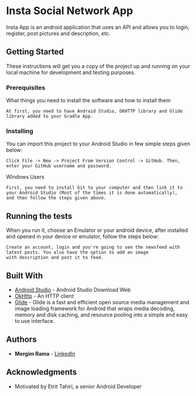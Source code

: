# Insta Social Network App

Insta App is an android application that uses an API and allows you to login, register, post pictures and description, etc.

## Getting Started

These instructions will get you a copy of the project up and running on your local machine for development and testing purposes.

### Prerequisites

What things you need to install the software and how to install them

```
At first, you need to have Android Studio, OKHTTP library and Glide library added to your Gradle App.   
```

### Installing

You can import this project to your Android Studio in few simple steps given below:

```
Click File -> New -> Project From Version Control -> GitHub. Then, enter your GitHub username and password.
```

Windows Users

```
First, you need to install Git to your computer and then link it to your Android Studio (Most of the times it is done automatically),
and then follow the steps given above.
```

## Running the tests

When you run it, choose an Emulator or your android device, after installed and opened in your device or emulator, 
follow the steps below:

```
Create an account, login and you're going to see the newsfeed with latest posts. You also have the option to add an image
with description and post it to feed.
```

## Built With

* [Android Studio](https://developer.android.com/studio/index.html?gclid=Cj0KCQiA9_LRBRDZARIsAAcLXjeSeZsYADtRT3rhbCdSoCtdTrsB9jD7HmLA9Gk4MR3bc1xIN8PhTpEaAp5WEALw_wcB) - Android Studio Download Web
* [OkHttp](http://square.github.io/okhttp/) - An HTTP client
* [Glide](https://github.com/bumptech/glide) - Glide is a fast and efficient open source media management and 
image loading framework for Android that wraps media decoding, memory and disk caching, 
and resource pooling into a simple and easy to use interface.

## Authors

* **Mergim Rama** - [LinkedIn](https://www.linkedin.com/in/mergimrama/)

## Acknowledgments

* Motivated by Etrit Tahiri, a senior Android Developer
